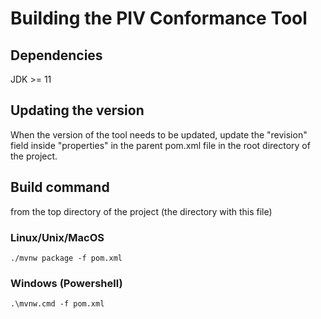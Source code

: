 # Building the PIV Conformance Tool

## Dependencies
JDK >= 11

## Updating the version
When the version of the tool needs to be updated, update the "revision" field inside "properties" in the parent pom.xml file in the root directory of the project.

## Build command
from the top directory of the project (the directory with this file)

### Linux/Unix/MacOS

`./mvnw package -f pom.xml`

### Windows (Powershell)
`.\mvnw.cmd -f pom.xml`